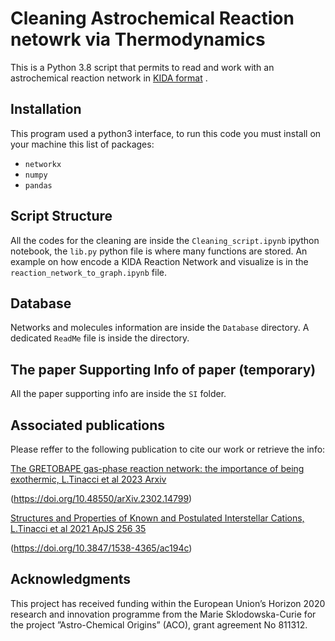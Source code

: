 # Cleaning Astrochemical Reaction netowrk via Thermodynamics  
This is a Python 3.8 script that permits to read and work with an astrochemical reaction network in [KIDA format](https://kida.astrochem-tools.org/) .

## Installation

This program used a python3 interface, to run this code you must install on your machine this list of packages:

* ```networkx```
* ```numpy```
* ```pandas```

## Script Structure
All the codes for the cleaning are inside the ```Cleaning_script.ipynb``` ipython notebook, the ```lib.py``` python file is where many functions are stored.
An example on how encode a KIDA Reaction Network and visualize is in the ```reaction_network_to_graph.ipynb``` file.

## Database
Networks and molecules information are inside the ```Database``` directory. A dedicated ```ReadMe``` file is inside the directory.

## The paper Supporting Info of paper (temporary)
All the paper supporting info are inside the ```SI```  folder.

## Associated publications
Please reffer to the following publication to cite our work or retrieve the info:

[The GRETOBAPE gas-phase reaction network: the importance of being exothermic, L.Tinacci et al 2023 Arxiv](https://doi.org/10.48550/arXiv.2302.14799)

(https://doi.org/10.48550/arXiv.2302.14799)

[Structures and Properties of Known and Postulated Interstellar Cations, L.Tinacci et al 2021 ApJS 256 35](https://doi.org/10.3847/1538-4365/ac194c)

(https://doi.org/10.3847/1538-4365/ac194c)

## Acknowledgments
This project has received funding within the European Union’s Horizon 2020 research and innovation programme from the Marie Sklodowska-Curie for the project ”Astro-Chemical Origins” (ACO), grant agreement No 811312.
